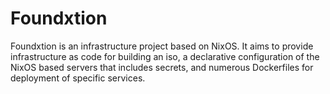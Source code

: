 # Foundxtion
Foundxtion is an infrastructure project based on NixOS. It aims to provide infrastructure as code for building an iso, a declarative configuration of the NixOS based servers that includes secrets, and numerous Dockerfiles for deployment of specific services.
